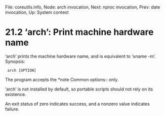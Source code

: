 File: coreutils.info,  Node: arch invocation,  Next: nproc invocation,  Prev: date invocation,  Up: System context

21.2 ‘arch’: Print machine hardware name
========================================

‘arch’ prints the machine hardware name, and is equivalent to ‘uname
-m’.  Synopsis:

     arch [OPTION]

   The program accepts the *note Common options:: only.

   ‘arch’ is not installed by default, so portable scripts should not
rely on its existence.

   An exit status of zero indicates success, and a nonzero value
indicates failure.


